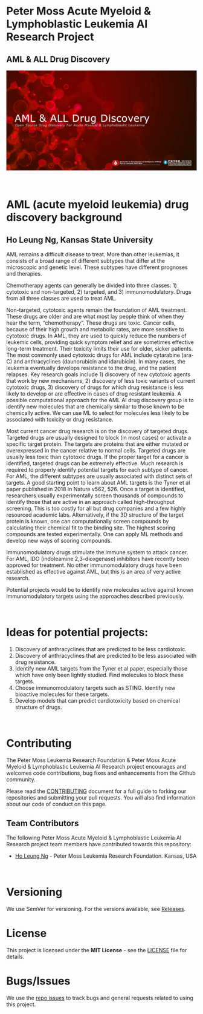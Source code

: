 # Peter Moss Acute Myeloid & Lymphoblastic Leukemia AI Research Project
## AML & ALL Drug Discovery

![AML & ALL Drug Discovery](../assets/images/project-banner.jpg)

&nbsp;

# AML (acute myeloid leukemia) drug discovery background

## Ho Leung Ng, Kansas State University

AML remains a difficult disease to treat. More than other leukemias, it consists of a broad range of different subtypes that differ at the microscopic and genetic level. These subtypes have different prognoses and therapies.

Chemotherapy agents can generally be divided into three classes: 1) cytotoxic and non-targeted, 2) targeted, and 3) immunomodulatory. Drugs from all three classes are used to treat AML.

Non-targeted, cytotoxic agents remain the foundation of AML treatment. These drugs are older and are what most lay people think of when they hear the term, “chemotherapy”. These drugs are toxic. Cancer cells, because of their high growth and metabolic rates, are more sensitive to cytotoxic drugs. In AML, they are used to quickly reduce the numbers of leukemic cells, providing quick symptom relief and are sometimes effective long-term treatment. Their toxicity limits their use for older, sicker patients. The most commonly used cytotoxic drugs for AML include cytarabine (ara-C) and anthracyclines (daunorubicin and idarubicin). In many cases, the leukemia eventually develops resistance to the drug, and the patient relapses. Key research goals include 1) discovery of new cytotoxic agents that work by new mechanisms, 2) discovery of less toxic variants of current cytotoxic drugs, 3) discovery of drugs for which drug resistance is less likely to develop or are effective in cases of drug resistant leukemia. A possible computational approach for the AML AI drug discovery group is to identify new molecules that are chemically similar to those known to be chemically active. We can use ML to select for molecules less likely to be associated with toxicity or drug resistance.

Most current cancer drug research is on the discovery of targeted drugs. Targeted drugs are usually
designed to block (in most cases) or activate a specific target protein. The targets are proteins that are either mutated or overexpressed in the cancer relative to normal cells. Targeted drugs are usually less toxic than cytotoxic drugs. If the proper target for a cancer is identified, targeted drugs can be extremely effective. Much research is required to properly identify potential targets for each subtype of cancer. For AML, the different subtypes are usually associated with distinct sets of targets. A good starting point to learn about AML targets is the Tyner et al paper published in 2018 in Nature v562, 526. Once a target is identified, researchers usually experimentally screen thousands of compounds to identify those that are active in an approach called high-throughput screening. This is too costly for all but drug companies and a few highly resourced academic labs. Alternatively, if the 3D structure of the target protein is known, one can computationally screen compounds by calculating their chemical fit to the binding site. The highest scoring compounds are tested experimentally. One can apply ML methods and develop new ways of scoring compounds.

Immunomodulatory drugs stimulate the immune system to attack cancer. For AML, IDO (indoleamine 2,3-dioxgenase) inhibitors have recently been approved for treatment. No other immunomodulatory drugs have been established as effective against AML, but this is an area of very active research.

Potential projects would be to identify new molecules active against known immunomodulatory targets
using the approaches described previously.

&nbsp;

# Ideas for potential projects:

1. Discovery of anthracyclines that are predicted to be less cardiotoxic.
2. Discovery of anthracyclines that are predicted to be less associated with drug resistance.
3. Identify new AML targets from the Tyner et al paper, especially those which have only been lightly
   studied. Find molecules to block these targets.
4. Choose immunomodulatory targets such as STING. Identify new bioactive molecules for these targets.
5. Develop models that can predict cardiotoxicity based on chemical structure of drugs.

&nbsp;

# Contributing

The Peter Moss Leukemia Research Foundation & Peter Moss Acute Myeloid & Lymphoblastic Leukemia AI Research project encourages and welcomes code contributions, bug fixes and enhancements from the Github community.

Please read the [CONTRIBUTING](https://github.com/AMLResearchProject/AML-ALL-Drug-Discovery/blob/master/CONTRIBUTING.md "CONTRIBUTING") document for a full guide to forking our repositories and submitting your pull requests. You will also find information about our code of conduct on this page.

## Team Contributors

The following Peter Moss Acute Myeloid & Lymphoblastic Leukemia AI Research project team members have contributed towards this repository:

- [Ho Leung Ng](https://www.leukemiaresearchfoundation.ai/team/ho-leung-ng/profile "Ho Leung Ng") - Peter Moss Leukemia Research Foundation. Kansas, USA

&nbsp;

# Versioning

We use SemVer for versioning. For the versions available, see [Releases](https://github.com/AMLResearchProject/AML-ALL-Drug-Discovery/releases "Releases").

# License

This project is licensed under the **MIT License** - see the [LICENSE](https://github.com/AMLResearchProject/AML-ALL-Drug-Discovery/blob/master/LICENSE.md "LICENSE") file for details.

# Bugs/Issues

We use the [repo issues](https://github.com/AMLResearchProject/AML-ALL-Drug-Discovery/issues "repo issues") to track bugs and general requests related to using this project.

